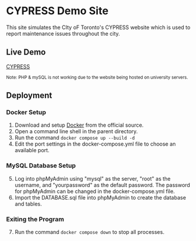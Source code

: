 # CYPRESS Demo Site
This site simulates the  CIty oF Toronto's CYPRESS website which is used to report maintenance issues throughout the city.

## Live Demo
 [CYPRESS](https://www.cs.ryerson.ca/~inagules/CYPRESS/)

<sub>Note: PHP & mySQL is not working due to the website being hosted on university servers.</sub>

## Deployment
### Docker Setup
1. Download and setup [Docker](https://www.docker.com/products/docker-desktop/) from the official source.
2. Open a command line shell in the parent directory.
3. Run the command `docker compose up --build -d`
4. Edit the port settings in the docker-compose.yml file to choose an available port.
### MySQL Database Setup
5. Log into phpMyAdmin using "mysql" as the server, "root" as the username, and "yourpassword" as the default password. The password for phpMyAdmin can be changed in the docker-compose.yml file.
6. Import the DATABASE.sql file into phpMyAdmin to create the database and tables.
### Exiting the Program
7. Run the command `docker compose down` to stop all processes.